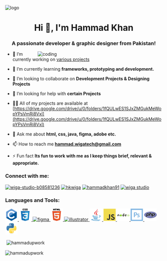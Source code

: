 ![logo](https://github.com/hammadupwork/hammadupwork/blob/main/Modern%20Minimal%20Technology%20Background%20Banner.png)

<h1 align="center">Hi 👋, I'm Hammad Khan</h1>
<h3 align="center">A passionate developer & graphic designer from Pakistan!</h3>

<img align="right" alt="coding" width="400" src="https://user-images.githubusercontent.com/107892301/223050955-59bb8ccc-c456-480b-aae6-2f431058f589.gif">

- 🔭 I’m currently working on [various projects](https://www.figma.com/file/Gyyy1PtVf46ss6AjrGr3OE/Qbix-Data-Solution?node-id=0%3A1)

- 🌱 I’m currently learning **frameworks, prototyping and development.**

- 👯 I’m looking to collaborate on **Development Projects & Designing Projects**

- 🤝 I’m looking for help with **certain Projects**

- 👨‍💻 All of my projects are available at [https://drive.google.com/drive/u/0/folders/1fQULwES1SJxZMGukMeWopYPsVmRi8Vxl](https://drive.google.com/drive/u/0/folders/1fQULwES1SJxZMGukMeWopYPsVmRi8Vxl)

- 💬 Ask me about **html, css, java, figma, adobe etc.**

- 📫 How to reach me **hammad.wigatech@gmail.com**

- ⚡ Fun fact **Its fun to work with me as I keep things brief, relevant & appropriate.**

<h3 align="left">Connect with me:</h3>
<p align="left">
<a href="https://linkedin.com/in/wiga-studio-b08581236" target="blank"><img align="center" src="https://raw.githubusercontent.com/rahuldkjain/github-profile-readme-generator/master/src/images/icons/Social/linked-in-alt.svg" alt="wiga-studio-b08581236" height="30" width="40" /></a>
<a href="https://dribbble.com/hkwiga" target="blank"><img align="center" src="https://raw.githubusercontent.com/rahuldkjain/github-profile-readme-generator/master/src/images/icons/Social/dribbble.svg" alt="hkwiga" height="30" width="40" /></a>
<a href="https://www.behance.net/hammadkhan91" target="blank"><img align="center" src="https://raw.githubusercontent.com/rahuldkjain/github-profile-readme-generator/master/src/images/icons/Social/behance.svg" alt="hammadkhan91" height="30" width="40" /></a>
<a href="https://www.youtube.com/c/wiga studio" target="blank"><img align="center" src="https://raw.githubusercontent.com/rahuldkjain/github-profile-readme-generator/master/src/images/icons/Social/youtube.svg" alt="wiga studio" height="30" width="40" /></a>
</p>

<h3 align="left">Languages and Tools:</h3>
<p align="left"> <a href="https://www.cprogramming.com/" target="_blank" rel="noreferrer"> <img src="https://raw.githubusercontent.com/devicons/devicon/master/icons/c/c-original.svg" alt="c" width="40" height="40"/> </a> <a href="https://www.w3schools.com/css/" target="_blank" rel="noreferrer"> <img src="https://raw.githubusercontent.com/devicons/devicon/master/icons/css3/css3-original-wordmark.svg" alt="css3" width="40" height="40"/> </a> <a href="https://www.figma.com/" target="_blank" rel="noreferrer"> <img src="https://www.vectorlogo.zone/logos/figma/figma-icon.svg" alt="figma" width="40" height="40"/> </a> <a href="https://www.w3.org/html/" target="_blank" rel="noreferrer"> <img src="https://raw.githubusercontent.com/devicons/devicon/master/icons/html5/html5-original-wordmark.svg" alt="html5" width="40" height="40"/> </a> <a href="https://www.adobe.com/in/products/illustrator.html" target="_blank" rel="noreferrer"> <img src="https://www.vectorlogo.zone/logos/adobe_illustrator/adobe_illustrator-icon.svg" alt="illustrator" width="40" height="40"/> </a> <a href="https://www.java.com" target="_blank" rel="noreferrer"> <img src="https://raw.githubusercontent.com/devicons/devicon/master/icons/java/java-original.svg" alt="java" width="40" height="40"/> </a> <a href="https://developer.mozilla.org/en-US/docs/Web/JavaScript" target="_blank" rel="noreferrer"> <img src="https://raw.githubusercontent.com/devicons/devicon/master/icons/javascript/javascript-original.svg" alt="javascript" width="40" height="40"/> </a> <a href="https://nodejs.org" target="_blank" rel="noreferrer"> <img src="https://raw.githubusercontent.com/devicons/devicon/master/icons/nodejs/nodejs-original-wordmark.svg" alt="nodejs" width="40" height="40"/> </a> <a href="https://www.photoshop.com/en" target="_blank" rel="noreferrer"> <img src="https://raw.githubusercontent.com/devicons/devicon/master/icons/photoshop/photoshop-line.svg" alt="photoshop" width="40" height="40"/> </a> <a href="https://www.php.net" target="_blank" rel="noreferrer"> <img src="https://raw.githubusercontent.com/devicons/devicon/master/icons/php/php-original.svg" alt="php" width="40" height="40"/> </a> <a href="https://www.python.org" target="_blank" rel="noreferrer"> <img src="https://raw.githubusercontent.com/devicons/devicon/master/icons/python/python-original.svg" alt="python" width="40" height="40"/> </a> </p>

<p>&nbsp;<img align="center" src="https://github-readme-stats.vercel.app/api?username=hammadupwork&show_icons=true&locale=en" alt="hammadupwork" /></p>

<p><img align="center" src="https://github-readme-streak-stats.herokuapp.com/?user=hammadupwork&" alt="hammadupwork" /></p>






